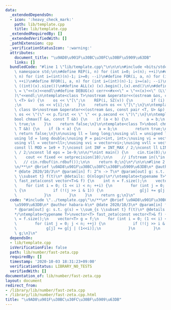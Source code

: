 ```yaml
---
data:
  _extendedDependsOn:
  - icon: ':heavy_check_mark:'
    path: lib/template.cpp
    title: lib/template.cpp
  _extendedRequiredBy: []
  _extendedVerifiedWith: []
  _pathExtension: cpp
  _verificationStatusIcon: ':warning:'
  attributes:
    document_title: "\u9AD8\u901F\u30BC\u30FC\u30BF\u5909\u63DB"
    links: []
  bundledCode: "#line 1 \"lib/template.cpp\"\n\n\n\n#include <bits/stdc++.h>\n\nusing\
    \ namespace std;\n\n#define REP(i, n) for (int i=0; i<(n); ++i)\n#define RREP(i,\
    \ n) for (int i=(int)(n)-1; i>=0; --i)\n#define FOR(i, a, n) for (int i=(a); i<(n);\
    \ ++i)\n#define RFOR(i, a, n) for (int i=(int)(n)-1; i>=(a); --i)\n\n#define SZ(x)\
    \ ((int)(x).size())\n#define ALL(x) (x).begin(),(x).end()\n\n#define DUMP(x) cerr<<#x<<\"\
    \ = \"<<(x)<<endl\n#define DEBUG(x) cerr<<#x<<\" = \"<<(x)<<\" (L\"<<__LINE__<<\"\
    )\"<<endl;\n\ntemplate<class T>\nostream &operator<<(ostream &os, const vector\
    \ <T> &v) {\n    os << \"[\";\n    REP(i, SZ(v)) {\n        if (i) os << \", \"\
    ;\n        os << v[i];\n    }\n    return os << \"]\";\n}\n\ntemplate<class T,\
    \ class U>\nostream &operator<<(ostream &os, const pair <T, U> &p) {\n    return\
    \ os << \"(\" << p.first << \" \" << p.second << \")\";\n}\n\ntemplate<class T>\n\
    bool chmax(T &a, const T &b) {\n    if (a < b) {\n        a = b;\n        return\
    \ true;\n    }\n    return false;\n}\n\ntemplate<class T>\nbool chmin(T &a, const\
    \ T &b) {\n    if (b < a) {\n        a = b;\n        return true;\n    }\n   \
    \ return false;\n}\n\nusing ll = long long;\nusing ull = unsigned long long;\n\
    using ld = long double;\nusing P = pair<int, int>;\nusing vi = vector<int>;\n\
    using vll = vector<ll>;\nusing vvi = vector<vi>;\nusing vvll = vector<vll>;\n\n\
    const ll MOD = 1e9 + 7;\nconst int INF = INT_MAX / 2;\nconst ll LINF = LLONG_MAX\
    \ / 2;\nconst ld eps = 1e-9;\n\n/*\nint main() {\n    cin.tie(0);\n    ios::sync_with_stdio(false);\n\
    \    cout << fixed << setprecision(10);\n\n    // ifstream in(\"in.txt\");\n \
    \   // cin.rdbuf(in.rdbuf());\n\n    return 0;\n}\n*/\n\n\n#line 2 \"lib/number/fast-zeta.cpp\"\
    \n/**\n* @brief \u9AD8\u901F\u30BC\u30FC\u30BF\u5909\u63DB\n* @author habara-k\n\
    * @date 2020/10/3\n* @param[in] f: 2^n -> T\n* @param[out] g: s.t. g(s) = \\sum_{s\
    \ \\subset t} f(t)\n* @details: O(nlogn)\n*/\ntemplate<typename T>\nvector<T>\
    \ fast_zeta(const vector<T>& f) {\n    int n = f.size();\n    vector<T> g = f;\n\
    \    for (int i = 0; (1 << i) < n; ++i) {\n        for (int j = 0; j < n; ++j)\
    \ {\n            if (!(j >> i & 1)) {\n                g[j] += g[j | (1<<i)];\n\
    \            }\n        }\n    }\n    return g;\n}\n"
  code: "#include \"../template.cpp\"\n/**\n* @brief \u9AD8\u901F\u30BC\u30FC\u30BF\
    \u5909\u63DB\n* @author habara-k\n* @date 2020/10/3\n* @param[in] f: 2^n -> T\n\
    * @param[out] g: s.t. g(s) = \\sum_{s \\subset t} f(t)\n* @details: O(nlogn)\n\
    */\ntemplate<typename T>\nvector<T> fast_zeta(const vector<T>& f) {\n    int n\
    \ = f.size();\n    vector<T> g = f;\n    for (int i = 0; (1 << i) < n; ++i) {\n\
    \        for (int j = 0; j < n; ++j) {\n            if (!(j >> i & 1)) {\n   \
    \             g[j] += g[j | (1<<i)];\n            }\n        }\n    }\n    return\
    \ g;\n}\n"
  dependsOn:
  - lib/template.cpp
  isVerificationFile: false
  path: lib/number/fast-zeta.cpp
  requiredBy: []
  timestamp: '2020-10-03 18:31:23+09:00'
  verificationStatus: LIBRARY_NO_TESTS
  verifiedWith: []
documentation_of: lib/number/fast-zeta.cpp
layout: document
redirect_from:
- /library/lib/number/fast-zeta.cpp
- /library/lib/number/fast-zeta.cpp.html
title: "\u9AD8\u901F\u30BC\u30FC\u30BF\u5909\u63DB"
---
```

